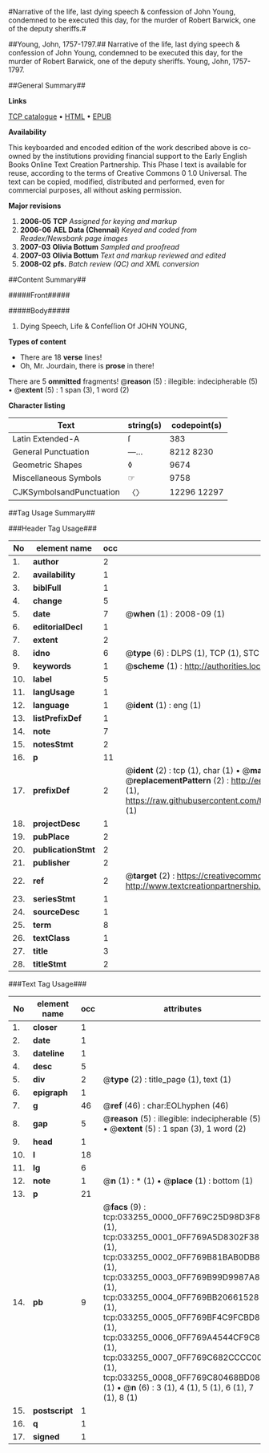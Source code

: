 #Narrative of the life, last dying speech & confession of John Young, condemned to be executed this day, for the murder of Robert Barwick, one of the deputy sheriffs.#

##Young, John, 1757-1797.##
Narrative of the life, last dying speech & confession of John Young, condemned to be executed this day, for the murder of Robert Barwick, one of the deputy sheriffs.
Young, John, 1757-1797.

##General Summary##

**Links**

[TCP catalogue](http://www.ota.ox.ac.uk/tcp/)  • 
[HTML](http://tei.it.ox.ac.uk/tcp/Texts-HTML/free/N25/N25090.html)  • 
[EPUB](http://tei.it.ox.ac.uk/tcp/Texts-EPUB/free/N25/N25090.epub)

**Availability**

This keyboarded and encoded edition of the
	       work described above is co-owned by the institutions
	       providing financial support to the Early English Books
	       Online Text Creation Partnership. This Phase I text is
	       available for reuse, according to the terms of Creative
	       Commons 0 1.0 Universal. The text can be copied,
	       modified, distributed and performed, even for
	       commercial purposes, all without asking permission.

**Major revisions**

1. __2006-05__ __TCP__ *Assigned for keying and markup*
1. __2006-06__ __AEL Data (Chennai)__ *Keyed and coded from Readex/Newsbank page images*
1. __2007-03__ __Olivia Bottum__ *Sampled and proofread*
1. __2007-03__ __Olivia Bottum__ *Text and markup reviewed and edited*
1. __2008-02__ __pfs.__ *Batch review (QC) and XML conversion*

##Content Summary##

#####Front#####

#####Body#####

1. Dying Speech, Life & Confeſſion Of JOHN YOUNG,

**Types of content**

  * There are 18 **verse** lines!
  * Oh, Mr. Jourdain, there is **prose** in there!

There are 5 **ommitted** fragments! 
 @__reason__ (5) : illegible: indecipherable (5)  •  @__extent__ (5) : 1 span (3), 1 word (2)

**Character listing**


|Text|string(s)|codepoint(s)|
|---|---|---|
|Latin Extended-A|ſ|383|
|General Punctuation|—…|8212 8230|
|Geometric Shapes|◊|9674|
|Miscellaneous Symbols|☞|9758|
|CJKSymbolsandPunctuation|〈〉|12296 12297|

##Tag Usage Summary##

###Header Tag Usage###

|No|element name|occ|attributes|
|---|---|---|---|
|1.|__author__|2||
|2.|__availability__|1||
|3.|__biblFull__|1||
|4.|__change__|5||
|5.|__date__|7| @__when__ (1) : 2008-09 (1)|
|6.|__editorialDecl__|1||
|7.|__extent__|2||
|8.|__idno__|6| @__type__ (6) : DLPS (1), TCP (1), STC (1), NOTIS (1), IMAGE-SET (1), EVANS-CITATION (1)|
|9.|__keywords__|1| @__scheme__ (1) : http://authorities.loc.gov/ (1)|
|10.|__label__|5||
|11.|__langUsage__|1||
|12.|__language__|1| @__ident__ (1) : eng (1)|
|13.|__listPrefixDef__|1||
|14.|__note__|7||
|15.|__notesStmt__|2||
|16.|__p__|11||
|17.|__prefixDef__|2| @__ident__ (2) : tcp (1), char (1)  •  @__matchPattern__ (2) : ([0-9\-]+):([0-9IVX]+) (1), (.+) (1)  •  @__replacementPattern__ (2) : http://eebo.chadwyck.com/downloadtiff?vid=$1&page=$2 (1), https://raw.githubusercontent.com/textcreationpartnership/Texts/master/tcpchars.xml#$1 (1)|
|18.|__projectDesc__|1||
|19.|__pubPlace__|2||
|20.|__publicationStmt__|2||
|21.|__publisher__|2||
|22.|__ref__|2| @__target__ (2) : https://creativecommons.org/publicdomain/zero/1.0/ (1), http://www.textcreationpartnership.org/docs/. (1)|
|23.|__seriesStmt__|1||
|24.|__sourceDesc__|1||
|25.|__term__|8||
|26.|__textClass__|1||
|27.|__title__|3||
|28.|__titleStmt__|2||


###Text Tag Usage###

|No|element name|occ|attributes|
|---|---|---|---|
|1.|__closer__|1||
|2.|__date__|1||
|3.|__dateline__|1||
|4.|__desc__|5||
|5.|__div__|2| @__type__ (2) : title_page (1), text (1)|
|6.|__epigraph__|1||
|7.|__g__|46| @__ref__ (46) : char:EOLhyphen (46)|
|8.|__gap__|5| @__reason__ (5) : illegible: indecipherable (5)  •  @__extent__ (5) : 1 span (3), 1 word (2)|
|9.|__head__|1||
|10.|__l__|18||
|11.|__lg__|6||
|12.|__note__|1| @__n__ (1) : * (1)  •  @__place__ (1) : bottom (1)|
|13.|__p__|21||
|14.|__pb__|9| @__facs__ (9) : tcp:033255_0000_0FF769C25D98D3F8 (1), tcp:033255_0001_0FF769A5D8302F38 (1), tcp:033255_0002_0FF769B81BAB0DB8 (1), tcp:033255_0003_0FF769B99D9987A8 (1), tcp:033255_0004_0FF769BB20661528 (1), tcp:033255_0005_0FF769BF4C9FCBD8 (1), tcp:033255_0006_0FF769A4544CF9C8 (1), tcp:033255_0007_0FF769C682CCCC00 (1), tcp:033255_0008_0FF769C80468BD08 (1)  •  @__n__ (6) : 3 (1), 4 (1), 5 (1), 6 (1), 7 (1), 8 (1)|
|15.|__postscript__|1||
|16.|__q__|1||
|17.|__signed__|1||
